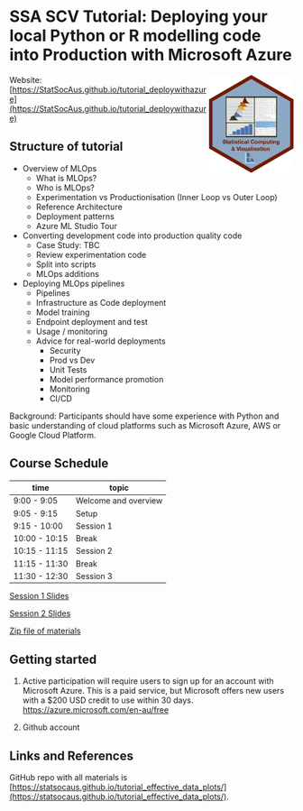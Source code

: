 # SSA SCV Tutorial: Deploying your local Python or R modelling code into Production with Microsoft Azure

<img src="SCV3.png" align="right" width="150" />

Website: [https://StatSocAus.github.io/tutorial_deploywithazure](https://StatSocAus.github.io/tutorial_deploywithazure)

## Structure of tutorial
 
* Overview of MLOps 
    - What is MLOps?  
    - Who is MLOps?  
    - Experimentation vs Productionisation (Inner Loop vs Outer Loop)  
    - Reference Architecture  
    - Deployment patterns
    - Azure ML Studio Tour
* Converting development code into production quality code  
    - Case Study:  TBC  
    - Review experimentation code  
    - Split into scripts
    - MLOps additions
* Deploying MLOps pipelines  
    - Pipelines 
    - Infrastructure as Code deployment  
    - Model training  
    - Endpoint deployment and test  
    - Usage / monitoring  
    - Advice for real-world deployments  
        - Security  
        - Prod vs Dev  
        - Unit Tests
        - Model performance promotion  
        - Monitoring 
        - CI/CD  

Background: Participants should have some experience with Python and basic understanding of cloud platforms such as Microsoft Azure, AWS or Google Cloud Platform.  

## Course Schedule

| time | topic |
|------|-------|
|9:00 - 9:05 |	Welcome and overview |
|9:05 - 9:15 |	Setup  |
|9:15 - 10:00 |	Session 1 |
|10:00 - 10:15 | Break |
|10:15 - 11:15 | Session 2 |
|11:15 - 11:30 | Break |
|11:30 - 12:30 | Session 3|

[Session 1 Slides]()

[Session 2 Slides]()

[Zip file of materials]()

## Getting started

1. Active participation will require users to sign up for an account with Microsoft Azure. This is a paid service, but Microsoft offers new users with a $200 USD credit to use within 30 days. https://azure.microsoft.com/en-au/free  

2. Github account  


## Links and References  

GitHub repo with all materials is 
[https://statsocaus.github.io/tutorial_effective_data_plots/](https://statsocaus.github.io/tutorial_effective_data_plots/).

